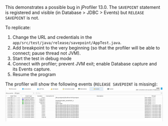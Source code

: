 This demonstrates a possible bug in jProfiler 13.0.
The `SAVEPOINT` statement is registered and visible (in Database > JDBC > Events) but `RELEASE SAVEPOINT` is not.

To replicate:

1. Change the URL and credentials in the `app/src/test/java/release/savepoint/AppTest.java`.
2. Add breakpoint to the very beginning (so that the profiler will be able to connect; pause thread not JVM).
3. Start the test in debug mode
4. Connect with profiler; prevent JVM exit; enable Database capture and its Events capture.
5. Resume the program

The profiler will show the following events (`RELEASE SAVEPOINT` is missing):
![List of events](./Screenshot_2023-03-03_15-19-32.png)
